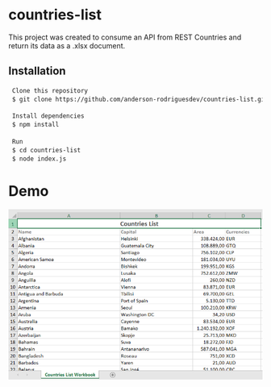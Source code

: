 # countries-list
This project was created to consume an API from REST Countries and return its data as a .xlsx document.

## Installation

```bash
 Clone this repository
 $ git clone https://github.com/anderson-rodriguesdev/countries-list.git

 Install dependencies
 $ npm install

 Run
 $ cd countries-list
 $ node index.js
```

# Demo
<img src="./demo-countries-list.png">